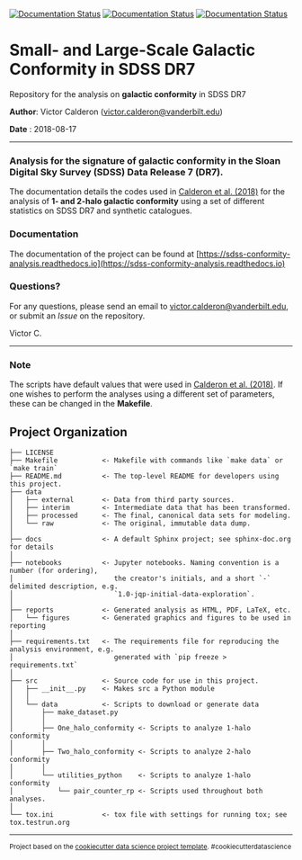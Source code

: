 [![Documentation Status](https://readthedocs.org/projects/sdss-conformity-analysis/badge/?version=latest)](http://sdss-conformity-analysis.readthedocs.io/en/latest/?badge=latest)
[![Documentation Status](https://img.shields.io/badge/Paper-arXiv-red.svg)](https://arxiv.org/abs/1712.02797)
[![Documentation Status](https://img.shields.io/badge/Paper-MNRAS-orange.svg)](https://academic.oup.com/mnras/article/480/2/2031/5059600)

Small- and Large-Scale Galactic Conformity in SDSS DR7
========================================================

Repository for the analysis on **galactic conformity** in SDSS DR7

**Author**: Victor Calderon ([victor.calderon@vanderbilt.edu](mailto:victor.calderon@vanderbilt.edu))

**Date**  : 2018-08-17

---

### Analysis for the signature of galactic conformity in the Sloan Digital Sky Survey (SDSS) Data Release 7 (DR7).

The documentation details the codes used in [Calderon et al. (2018)](https://academic.oup.com/mnras/article/480/2/2031/5059600) for the analysis of **1- and 2-halo galactic conformity** using a set of different statistics on SDSS DR7 and synthetic catalogues.

### Documentation

The documentation of the project can be found at 
[https://sdss-conformity-analysis.readthedocs.io](https://sdss-conformity-analysis.readthedocs.io)

### Questions?
For any questions, please send an email to [victor.calderon@vanderbilt.edu](mailto:victor.calderon@vanderbilt.edu), or submit an _Issue_ on the repository.

Victor C.

---

### Note
The scripts have default values that were used in [Calderon et al. (2018)](https://academic.oup.com/mnras/article/480/2/2031/5059600). If one wishes to perform the analyses using a different set of parameters, these can be changed in the **Makefile**.


Project Organization
------------

    ├── LICENSE
    ├── Makefile           <- Makefile with commands like `make data` or `make train`
    ├── README.md          <- The top-level README for developers using this project.
    ├── data
    │   ├── external       <- Data from third party sources.
    │   ├── interim        <- Intermediate data that has been transformed.
    │   ├── processed      <- The final, canonical data sets for modeling.
    │   └── raw            <- The original, immutable data dump.
    │
    ├── docs               <- A default Sphinx project; see sphinx-doc.org for details
    │
    ├── notebooks          <- Jupyter notebooks. Naming convention is a number (for ordering),
    │                         the creator's initials, and a short `-` delimited description, e.g.
    │                         `1.0-jqp-initial-data-exploration`.
    │
    ├── reports            <- Generated analysis as HTML, PDF, LaTeX, etc.
    │   └── figures        <- Generated graphics and figures to be used in reporting
    │
    ├── requirements.txt   <- The requirements file for reproducing the analysis environment, e.g.
    │                         generated with `pip freeze > requirements.txt`
    │
    ├── src                <- Source code for use in this project.
    │   ├── __init__.py    <- Makes src a Python module
    │   │
    │   └── data           <- Scripts to download or generate data
    │       ├── make_dataset.py
    │       │
    │       ├── One_halo_conformity <- Scripts to analyze 1-halo conformity
    │       │
    │       ├── Two_halo_conformity <- Scripts to analyze 2-halo conformity
    │       │
    │       └── utilities_python    <- Scripts to analyze 1-halo conformity
    │           └── pair_counter_rp <- Scripts used throughout both analyses.
    │
    └── tox.ini            <- tox file with settings for running tox; see tox.testrun.org


--------
<p><small>Project based on the <a target="_blank" href="https://drivendata.github.io/cookiecutter-data-science/">cookiecutter data science project template</a>. #cookiecutterdatascience</small></p>